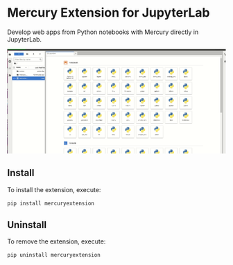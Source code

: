 # Mercury Extension for JupyterLab

Develop web apps from Python notebooks with Mercury directly in JupyterLab.

![](https://github.com/mljar/mercury-extension/blob/main/media/proof-of-concept-demo.gif?raw=true)

## Install

To install the extension, execute:

```bash
pip install mercuryextension
```

## Uninstall

To remove the extension, execute:

```bash
pip uninstall mercuryextension
```

